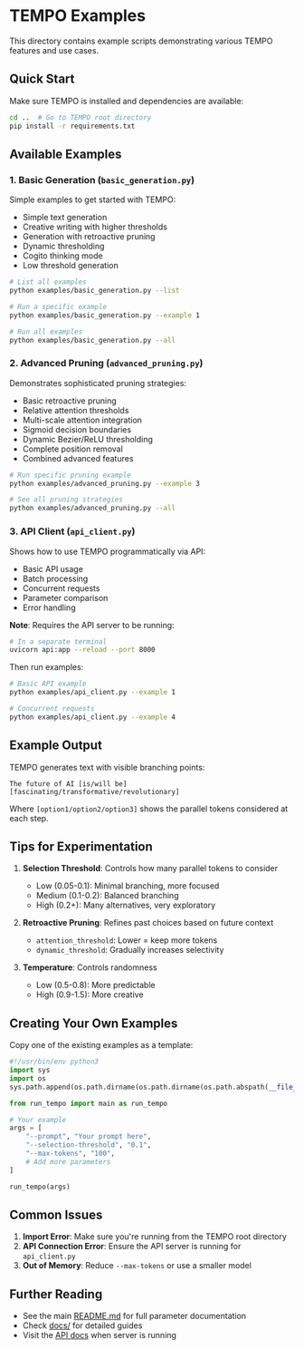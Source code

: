 # TEMPO Examples

This directory contains example scripts demonstrating various TEMPO features and use cases.

## Quick Start

Make sure TEMPO is installed and dependencies are available:
```bash
cd ..  # Go to TEMPO root directory
pip install -r requirements.txt
```

## Available Examples

### 1. Basic Generation (`basic_generation.py`)

Simple examples to get started with TEMPO:
- Simple text generation
- Creative writing with higher thresholds
- Generation with retroactive pruning
- Dynamic thresholding
- Cogito thinking mode
- Low threshold generation

```bash
# List all examples
python examples/basic_generation.py --list

# Run a specific example
python examples/basic_generation.py --example 1

# Run all examples
python examples/basic_generation.py --all
```

### 2. Advanced Pruning (`advanced_pruning.py`)

Demonstrates sophisticated pruning strategies:
- Basic retroactive pruning
- Relative attention thresholds
- Multi-scale attention integration
- Sigmoid decision boundaries
- Dynamic Bezier/ReLU thresholding
- Complete position removal
- Combined advanced features

```bash
# Run specific pruning example
python examples/advanced_pruning.py --example 3

# See all pruning strategies
python examples/advanced_pruning.py --all
```

### 3. API Client (`api_client.py`)

Shows how to use TEMPO programmatically via API:
- Basic API usage
- Batch processing
- Concurrent requests
- Parameter comparison
- Error handling

**Note**: Requires the API server to be running:
```bash
# In a separate terminal
uvicorn api:app --reload --port 8000
```

Then run examples:
```bash
# Basic API example
python examples/api_client.py --example 1

# Concurrent requests
python examples/api_client.py --example 4
```

## Example Output

TEMPO generates text with visible branching points:
```
The future of AI [is/will be] [fascinating/transformative/revolutionary]
```

Where `[option1/option2/option3]` shows the parallel tokens considered at each step.

## Tips for Experimentation

1. **Selection Threshold**: Controls how many parallel tokens to consider
   - Low (0.05-0.1): Minimal branching, more focused
   - Medium (0.1-0.2): Balanced branching
   - High (0.2+): Many alternatives, very exploratory

2. **Retroactive Pruning**: Refines past choices based on future context
   - `attention_threshold`: Lower = keep more tokens
   - `dynamic_threshold`: Gradually increases selectivity

3. **Temperature**: Controls randomness
   - Low (0.5-0.8): More predictable
   - High (0.9-1.5): More creative

## Creating Your Own Examples

Copy one of the existing examples as a template:

```python
#!/usr/bin/env python3
import sys
import os
sys.path.append(os.path.dirname(os.path.dirname(os.path.abspath(__file__))))

from run_tempo import main as run_tempo

# Your example
args = [
    "--prompt", "Your prompt here",
    "--selection-threshold", "0.1",
    "--max-tokens", "100",
    # Add more parameters
]

run_tempo(args)
```

## Common Issues

1. **Import Error**: Make sure you're running from the TEMPO root directory
2. **API Connection Error**: Ensure the API server is running for `api_client.py`
3. **Out of Memory**: Reduce `--max-tokens` or use a smaller model

## Further Reading

- See the main [README.md](../README.md) for full parameter documentation
- Check [docs/](../docs/) for detailed guides
- Visit the [API docs](http://localhost:8000/docs) when server is running
